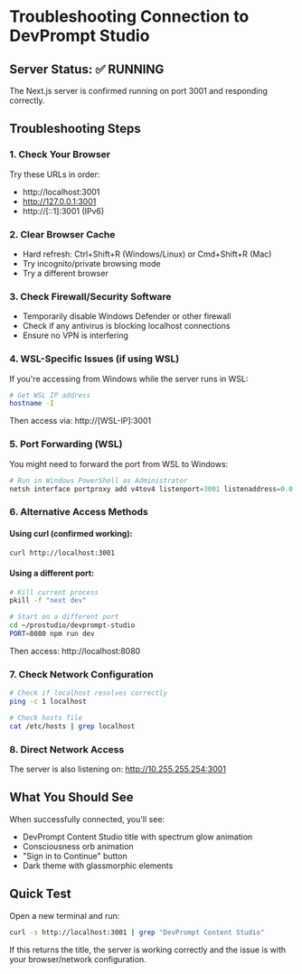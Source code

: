 # Troubleshooting Connection to DevPrompt Studio

## Server Status: ✅ RUNNING

The Next.js server is confirmed running on port 3001 and responding correctly.

## Troubleshooting Steps

### 1. Check Your Browser
Try these URLs in order:
- http://localhost:3001
- http://127.0.0.1:3001
- http://[::1]:3001 (IPv6)

### 2. Clear Browser Cache
- Hard refresh: Ctrl+Shift+R (Windows/Linux) or Cmd+Shift+R (Mac)
- Try incognito/private browsing mode
- Try a different browser

### 3. Check Firewall/Security Software
- Temporarily disable Windows Defender or other firewall
- Check if any antivirus is blocking localhost connections
- Ensure no VPN is interfering

### 4. WSL-Specific Issues (if using WSL)
If you're accessing from Windows while the server runs in WSL:

```bash
# Get WSL IP address
hostname -I
```

Then access via: http://[WSL-IP]:3001

### 5. Port Forwarding (WSL)
You might need to forward the port from WSL to Windows:

```powershell
# Run in Windows PowerShell as Administrator
netsh interface portproxy add v4tov4 listenport=3001 listenaddress=0.0.0.0 connectport=3001 connectaddress=$(wsl hostname -I)
```

### 6. Alternative Access Methods

#### Using curl (confirmed working):
```bash
curl http://localhost:3001
```

#### Using a different port:
```bash
# Kill current process
pkill -f "next dev"

# Start on a different port
cd ~/prostudio/devprompt-studio
PORT=8080 npm run dev
```

Then access: http://localhost:8080

### 7. Check Network Configuration
```bash
# Check if localhost resolves correctly
ping -c 1 localhost

# Check hosts file
cat /etc/hosts | grep localhost
```

### 8. Direct Network Access
The server is also listening on: http://10.255.255.254:3001

## What You Should See

When successfully connected, you'll see:
- DevPrompt Content Studio title with spectrum glow animation
- Consciousness orb animation
- "Sign in to Continue" button
- Dark theme with glassmorphic elements

## Quick Test

Open a new terminal and run:
```bash
curl -s http://localhost:3001 | grep "DevPrompt Content Studio"
```

If this returns the title, the server is working correctly and the issue is with your browser/network configuration.